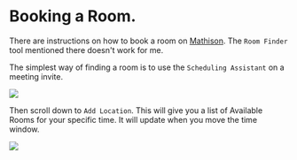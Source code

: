 # Booking a Room.

There are instructions on how to book a room on [Mathison](https://mathison.turing.ac.uk/Interact/Pages/Content/Document.aspx?id=2118&SearchId=175781&utm_source=interact&utm_medium=quick_search&utm_term=meeting+rooms). The `Room Finder` tool mentioned there doesn't work for me.

The simplest way of finding a room is to use the `Scheduling Assistant` on a meeting invite.

![](https://i.imgur.com/jeeD7Gv.png)

Then scroll down to `Add Location`. This will give you a list of Available Rooms for your specific time. It will update when you move the time window.

![](https://i.imgur.com/WOhkk8G.png)
